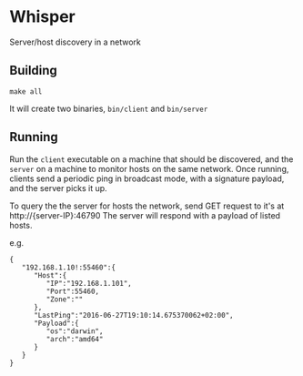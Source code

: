 # Whisper
Server/host discovery in a network


## Building

```
make all
```

It will create two binaries, `bin/client` and `bin/server`

## Running

Run the `client` executable on a machine that should be discovered, and the `server` on a machine to monitor hosts on the same network.
Once running, clients send a periodic ping in broadcast mode, with a signature payload, and the server picks it up.

To query the the server for hosts the network, send  GET request to it's at http://{server-IP}:46790
The server will respond with a payload of listed hosts.

e.g.

```
{
   "192.168.1.10!:55460":{
      "Host":{
         "IP":"192.168.1.101",
         "Port":55460,
         "Zone":""
      },
      "LastPing":"2016-06-27T19:10:14.675370062+02:00",
      "Payload":{
         "os":"darwin",
         "arch":"amd64"
      }
   }
}
```
